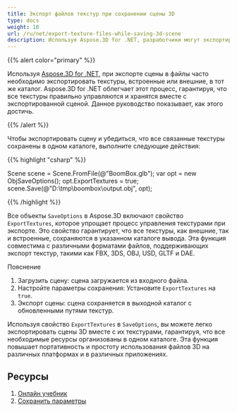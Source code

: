 ```yaml
---
title: Экспорт файлов текстур при сохранении сцены 3D
type: docs
weight: 10
url: /ru/net/export-texture-files-while-saving-3d-scene
description: Используя Aspose.3D for .NET, разработчики могут экспортировать файлы текстур в файловую систему, сохраняя при этом сцену 3D.
---
```

{{% alert color="primary" %}}

Используя [Aspose.3D for .NET](https://products.aspose.com/3d/net/), при экспорте сцены в файлы часто необходимо экспортировать текстуры, встроенные или внешние, в тот же каталог. Aspose.3D for .NET облегчает этот процесс, гарантируя, что все текстуры правильно управляются и хранятся вместе с экспортированной сценой. Данное руководство показывает, как этого достичь.

{{% /alert %}}

Чтобы экспортировать сцену и убедиться, что все связанные текстуры сохранены в одном каталоге, выполните следующие действия:


{{% highlight "csharp" %}}

Scene scene = Scene.FromFile(@"BoomBox.glb");
var opt = new ObjSaveOptions();
opt.ExportTextures = true;
scene.Save(@"D:\tmp\boombox\output.obj", opt);

{{% /highlight %}}


Все объекты `SaveOptions` в Aspose.3D включают свойство `ExportTextures`, которое упрощает процесс управления текстурами при экспорте. Это свойство гарантирует, что все текстуры, как внешние, так и встроенные, сохраняются в указанном каталоге вывода. Эта функция совместима с различными форматами файлов, поддерживающих экспорт текстур, такими как FBX, 3DS, OBJ, USD, GLTF и DAE.



Пояснение

1. Загрузить сцену: сцена загружается из входного файла.
1. Настройте параметры сохранения: Установите `ExportTextures` на `true`.
1. Экспорт сцены: сцена сохраняется в выходной каталог с обновленными путями текстур.


Используя свойство `ExportTextures` в `SaveOptions`, вы можете легко экспортировать сцены 3D вместе с их текстурами, гарантируя, что все необходимые ресурсы организованы в одном каталоге. Эта функция повышает портативность и простоту использования файлов 3D на различных платформах и в различных приложениях.

##  **Ресурсы**

1. [Онлайн учебник](https://products.aspose.com/3d/tutorial/)
1. [Сохранить параметры](https://reference.aspose.com/3d/net/aspose.threed.formats/saveoptions/)
